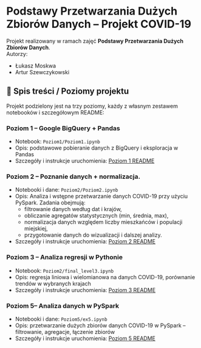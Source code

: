 # Podstawy Przetwarzania Dużych Zbiorów Danych – Projekt COVID-19

Projekt realizowany w ramach zajęć **Podstawy Przetwarzania Dużych Zbiorów Danych**.  
Autorzy:  
- Łukasz Moskwa  
- Artur Szewczykowski  

## 📌 Spis treści / Poziomy projektu

Projekt podzielony jest na trzy poziomy, każdy z własnym zestawem notebooków i szczegółowym README:

### Poziom 1 – Google BigQuery + Pandas
- Notebook: `Poziom1/Poziom1.ipynb`  
- Opis: podstawowe pobieranie danych z BigQuery i eksploracja w Pandas  
- Szczegóły i instrukcje uruchomienia: [Poziom 1 README](https://github.com/AbsZeroO/big-data/blob/main/Poziom_1/READEME.md)

### Poziom 2 – Poznanie danych + normalizacja.
- Notebooki i dane: `Poziom2/Poziom2.ipynb`  
- Opis: Analiza i wstępne przetwarzanie danych COVID-19 przy użyciu PySpark. Zadania obejmują:
  - filtrowanie danych według dat i krajów,
  - obliczanie agregatów statystycznych (min, średnia, max),
  - normalizacja danych względem liczby mieszkańców i populacji miejskiej,
  - przygotowanie danych do wizualizacji i dalszej analizy.
- Szczegóły i instrukcje uruchomienia: [Poziom 2 README](https://github.com/AbsZeroO/big-data/blob/main/Poziom_2/READEME.md)

### Poziom 3 – Analiza regresji w Pythonie
- Notebook: `Poziom2/final_level3.ipynb`  
- Opis: regresja liniowa i wielomianowa na danych COVID-19, porównanie trendów w wybranych krajach  
- Szczegóły i instrukcje uruchomienia: [Poziom 3 README](https://github.com/AbsZeroO/big-data/blob/main/Poziom_3/README.md)

### Poziom 5– Analiza danych w PySpark
- Notebooki i dane: `Poziom5/ex5.ipynb`  
- Opis: przetwarzanie dużych zbiorów danych COVID-19 w PySpark – filtrowanie, agregacje, łączenie zbiorów  
- Szczegóły i instrukcje uruchomienia: [Poziom 5 README](https://github.com/AbsZeroO/big-data/blob/main/Poziom_5_Spark/README.md)
